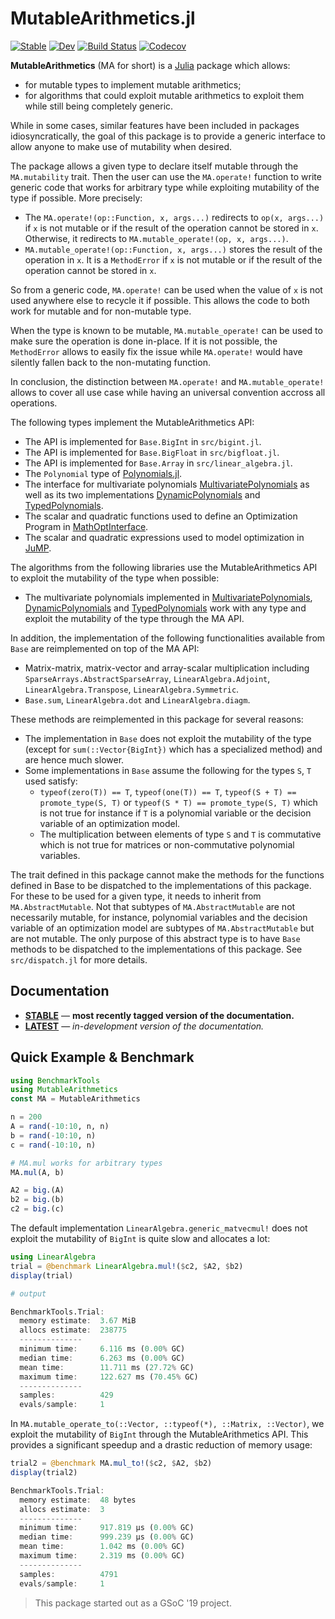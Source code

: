 # MutableArithmetics.jl

[![Stable][docs-stable-img]][docs-stable-url]
[![Dev][docs-latest-img]][docs-latest-url]
[![Build Status](https://github.com/jump-dev/MutableArithmetics.jl/workflows/CI/badge.svg?branch=master)](https://github.com/jump-dev/MutableArithmetics.jl/actions?query=workflow%3ACI)
[![Codecov](https://codecov.io/gh/jump-dev/MutableArithmetics.jl/branch/master/graph/badge.svg)](https://codecov.io/gh/jump-dev/MutableArithmetics.jl)

**MutableArithmetics** (MA for short) is a [Julia](http://julialang.org) package which allows:
*   for mutable types to implement mutable arithmetics;
*   for algorithms that could exploit mutable arithmetics to exploit them while still being completely generic.

While in some cases, similar features have been included in packages
idiosyncratically, the goal of this package is to provide a generic interface to
allow anyone to make use of mutability when desired.

The package allows a given type to declare itself mutable through the
`MA.mutability` trait.
Then the user can use the `MA.operate!` function to write generic code
that works for arbitrary type while exploiting mutability of the type
if possible. More precisely:

* The `MA.operate!(op::Function, x, args...)` redirects to `op(x, args...)`
  if `x` is not mutable or if the result of the operation cannot be stored in `x`.
  Otherwise, it redirects to `MA.mutable_operate!(op, x, args...)`.
* `MA.mutable_operate!(op::Function, x, args...)` stores the result of the
  operation in `x`. It is a `MethodError` if `x` is not mutable or if the
  result of the operation cannot be stored in `x`.

So from a generic code, `MA.operate!` can be used when the value of `x` is not
used anywhere else to recycle it if possible. This allows the code to both
work for mutable and for non-mutable type.

When the type is known to be mutable, `MA.mutable_operate!` can be used to make
sure the operation is done in-place. If it is not possible, the `MethodError`
allows to easily fix the issue while `MA.operate!` would have silently fallen
back to the non-mutating function.

In conclusion, the distinction between `MA.operate!` and `MA.mutable_operate!`
allows to cover all use case while having an universal convention accross all
operations.

The following types implement the MutableArithmetics API:
* The API is implemented for `Base.BigInt` in `src/bigint.jl`.
* The API is implemented for `Base.BigFloat` in `src/bigfloat.jl`.
* The API is implemented for `Base.Array` in `src/linear_algebra.jl`.
* The `Polynomial` type of [Polynomials.jl](https://github.com/JuliaMath/Polynomials.jl).
* The interface for multivariate polynomials [MultivariatePolynomials](https://github.com/JuliaAlgebra/MultivariatePolynomials.jl)
  as well as its two implementations [DynamicPolynomials](https://github.com/JuliaAlgebra/DynamicPolynomials.jl)
  and [TypedPolynomials](https://github.com/JuliaAlgebra/TypedPolynomials.jl).
* The scalar and quadratic functions used to define an Optimization Program in
  [MathOptInterface](https://github.com/jump-dev/MathOptInterface.jl).
* The scalar and quadratic expressions used to model optimization in
  [JuMP](https://github.com/jump-dev/JuMP.jl).

The algorithms from the following libraries use the MutableArithmetics API
to exploit the mutability of the type when possible:
* The multivariate polynomials implemented in [MultivariatePolynomials](https://github.com/JuliaAlgebra/MultivariatePolynomials.jl),
  [DynamicPolynomials](https://github.com/JuliaAlgebra/DynamicPolynomials.jl)
  and [TypedPolynomials](https://github.com/JuliaAlgebra/TypedPolynomials.jl)
  work with any type and exploit the mutability of the type through the MA API.

In addition, the implementation of the following functionalities available from
`Base` are reimplemented on top of the MA API:
* Matrix-matrix, matrix-vector and array-scalar multiplication including
  `SparseArrays.AbstractSparseArray`, `LinearAlgebra.Adjoint`,
  `LinearAlgebra.Transpose`, `LinearAlgebra.Symmetric`.
* `Base.sum`, `LinearAlgebra.dot` and `LinearAlgebra.diagm`.

These methods are reimplemented in this package for several reasons:
* The implementation in `Base` does not exploit the mutability of the type
  (except for `sum(::Vector{BigInt})` which has a specialized method) and
  are hence much slower.
* Some implementations in `Base` assume the following for the types `S`, `T` used satisfy:
  - `typeof(zero(T)) == T`, `typeof(one(T)) == T`, `typeof(S + T) == promote_type(S, T)`
    or `typeof(S * T) == promote_type(S, T)` which is not true for
    instance if `T` is a polynomial variable or the decision variable of an
    optimization model.
  - The multiplication between elements of type `S` and `T` is commutative which
    is not true for matrices or non-commutative polynomial variables.

The trait defined in this package cannot make the methods for the functions
defined in Base to be dispatched to the implementations of this package.
For these to be used for a given type, it needs to inherit from `MA.AbstractMutable`.
Not that subtypes of `MA.AbstractMutable` are not necessarily mutable,
for instance, polynomial variables and the decision variable of an optimization
model are subtypes of `MA.AbstractMutable` but are not mutable.
The only purpose of this abstract type is to have `Base` methods to be dispatched
to the implementations of this package. See `src/dispatch.jl` for more details.

## Documentation

- [**STABLE**][docs-stable-url] &mdash; **most recently tagged version of the documentation.**
- [**LATEST**][docs-latest-url] &mdash; *in-development version of the documentation.*

## Quick Example & Benchmark

```julia
using BenchmarkTools
using MutableArithmetics
const MA = MutableArithmetics

n = 200
A = rand(-10:10, n, n)
b = rand(-10:10, n)
c = rand(-10:10, n)

# MA.mul works for arbitrary types
MA.mul(A, b)

A2 = big.(A)
b2 = big.(b)
c2 = big.(c)
```

The default implementation `LinearAlgebra.generic_matvecmul!` does not exploit
the mutability of `BigInt` is quite slow and allocates a lot:
```julia
using LinearAlgebra
trial = @benchmark LinearAlgebra.mul!($c2, $A2, $b2)
display(trial)

# output

BenchmarkTools.Trial:
  memory estimate:  3.67 MiB
  allocs estimate:  238775
  --------------
  minimum time:     6.116 ms (0.00% GC)
  median time:      6.263 ms (0.00% GC)
  mean time:        11.711 ms (27.72% GC)
  maximum time:     122.627 ms (70.45% GC)
  --------------
  samples:          429
  evals/sample:     1
```

In `MA.mutable_operate_to(::Vector, ::typeof(*), ::Matrix, ::Vector)`, we
exploit the mutability of `BigInt` through the MutableArithmetics API.
This provides a significant speedup and a drastic reduction of memory usage:
```julia
trial2 = @benchmark MA.mul_to!($c2, $A2, $b2)
display(trial2)

BenchmarkTools.Trial:
  memory estimate:  48 bytes
  allocs estimate:  3
  --------------
  minimum time:     917.819 μs (0.00% GC)
  median time:      999.239 μs (0.00% GC)
  mean time:        1.042 ms (0.00% GC)
  maximum time:     2.319 ms (0.00% GC)
  --------------
  samples:          4791
  evals/sample:     1
```

> This package started out as a GSoC '19 project.

[docs-stable-img]: https://img.shields.io/badge/docs-stable-blue.svg
[docs-latest-img]: https://img.shields.io/badge/docs-latest-blue.svg
[docs-stable-url]: https://jump.dev/MutableArithmetics.jl/stable
[docs-latest-url]: https://jump.dev/MutableArithmetics.jl/latest
